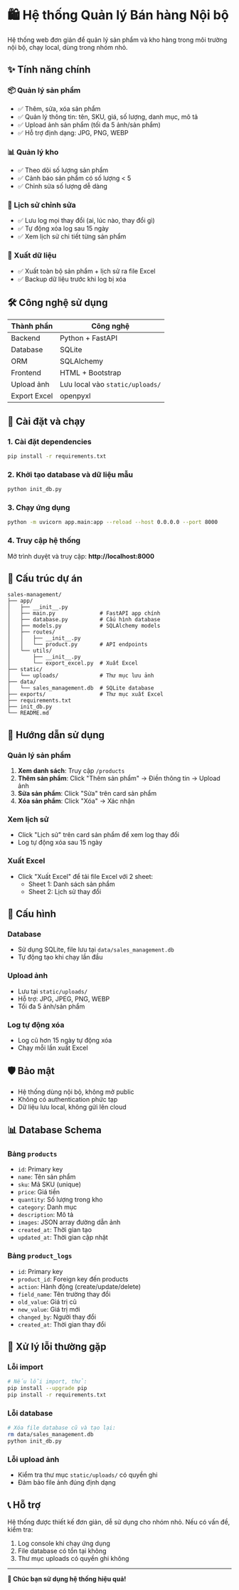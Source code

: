 # 🛍️ Hệ thống Quản lý Bán hàng Nội bộ

Hệ thống web đơn giản để quản lý sản phẩm và kho hàng trong môi trường nội bộ, chạy local, dùng trong nhóm nhỏ.

## ✨ Tính năng chính

### 📦 Quản lý sản phẩm
- ✅ Thêm, sửa, xóa sản phẩm
- ✅ Quản lý thông tin: tên, SKU, giá, số lượng, danh mục, mô tả
- ✅ Upload ảnh sản phẩm (tối đa 5 ảnh/sản phẩm)
- ✅ Hỗ trợ định dạng: JPG, PNG, WEBP

### 📊 Quản lý kho
- ✅ Theo dõi số lượng sản phẩm
- ✅ Cảnh báo sản phẩm có số lượng < 5
- ✅ Chỉnh sửa số lượng dễ dàng

### 📝 Lịch sử chỉnh sửa
- ✅ Lưu log mọi thay đổi (ai, lúc nào, thay đổi gì)
- ✅ Tự động xóa log sau 15 ngày
- ✅ Xem lịch sử chi tiết từng sản phẩm

### 📄 Xuất dữ liệu
- ✅ Xuất toàn bộ sản phẩm + lịch sử ra file Excel
- ✅ Backup dữ liệu trước khi log bị xóa

## 🛠️ Công nghệ sử dụng

| Thành phần | Công nghệ |
|------------|-----------|
| Backend | Python + FastAPI |
| Database | SQLite |
| ORM | SQLAlchemy |
| Frontend | HTML + Bootstrap |
| Upload ảnh | Lưu local vào `static/uploads/` |
| Export Excel | openpyxl |

## 🚀 Cài đặt và chạy

### 1. Cài đặt dependencies
```bash
pip install -r requirements.txt
```

### 2. Khởi tạo database và dữ liệu mẫu
```bash
python init_db.py
```

### 3. Chạy ứng dụng
```bash
python -m uvicorn app.main:app --reload --host 0.0.0.0 --port 8000
```

### 4. Truy cập hệ thống
Mở trình duyệt và truy cập: **http://localhost:8000**

## 📁 Cấu trúc dự án

```
sales-management/
├── app/
│   ├── __init__.py
│   ├── main.py              # FastAPI app chính
│   ├── database.py          # Cấu hình database
│   ├── models.py            # SQLAlchemy models
│   ├── routes/
│   │   ├── __init__.py
│   │   └── product.py       # API endpoints
│   └── utils/
│       ├── __init__.py
│       └── export_excel.py  # Xuất Excel
├── static/
│   └── uploads/             # Thư mục lưu ảnh
├── data/
│   └── sales_management.db  # SQLite database
├── exports/                 # Thư mục xuất Excel
├── requirements.txt
├── init_db.py
└── README.md
```

## 🎯 Hướng dẫn sử dụng

### Quản lý sản phẩm
1. **Xem danh sách**: Truy cập `/products`
2. **Thêm sản phẩm**: Click "Thêm sản phẩm" → Điền thông tin → Upload ảnh
3. **Sửa sản phẩm**: Click "Sửa" trên card sản phẩm
4. **Xóa sản phẩm**: Click "Xóa" → Xác nhận

### Xem lịch sử
- Click "Lịch sử" trên card sản phẩm để xem log thay đổi
- Log tự động xóa sau 15 ngày

### Xuất Excel
- Click "Xuất Excel" để tải file Excel với 2 sheet:
  - Sheet 1: Danh sách sản phẩm
  - Sheet 2: Lịch sử thay đổi

## 🔧 Cấu hình

### Database
- Sử dụng SQLite, file lưu tại `data/sales_management.db`
- Tự động tạo khi chạy lần đầu

### Upload ảnh
- Lưu tại `static/uploads/`
- Hỗ trợ: JPG, JPEG, PNG, WEBP
- Tối đa 5 ảnh/sản phẩm

### Log tự động xóa
- Log cũ hơn 15 ngày tự động xóa
- Chạy mỗi lần xuất Excel

## 🛡️ Bảo mật

- Hệ thống dùng nội bộ, không mở public
- Không có authentication phức tạp
- Dữ liệu lưu local, không gửi lên cloud

## 📊 Database Schema

### Bảng `products`
- `id`: Primary key
- `name`: Tên sản phẩm
- `sku`: Mã SKU (unique)
- `price`: Giá tiền
- `quantity`: Số lượng trong kho
- `category`: Danh mục
- `description`: Mô tả
- `images`: JSON array đường dẫn ảnh
- `created_at`: Thời gian tạo
- `updated_at`: Thời gian cập nhật

### Bảng `product_logs`
- `id`: Primary key
- `product_id`: Foreign key đến products
- `action`: Hành động (create/update/delete)
- `field_name`: Tên trường thay đổi
- `old_value`: Giá trị cũ
- `new_value`: Giá trị mới
- `changed_by`: Người thay đổi
- `created_at`: Thời gian thay đổi

## 🐛 Xử lý lỗi thường gặp

### Lỗi import
```bash
# Nếu lỗi import, thử:
pip install --upgrade pip
pip install -r requirements.txt
```

### Lỗi database
```bash
# Xóa file database cũ và tạo lại:
rm data/sales_management.db
python init_db.py
```

### Lỗi upload ảnh
- Kiểm tra thư mục `static/uploads/` có quyền ghi
- Đảm bảo file ảnh đúng định dạng

## 📞 Hỗ trợ

Hệ thống được thiết kế đơn giản, dễ sử dụng cho nhóm nhỏ. Nếu có vấn đề, kiểm tra:
1. Log console khi chạy ứng dụng
2. File database có tồn tại không
3. Thư mục uploads có quyền ghi không

---

**🎉 Chúc bạn sử dụng hệ thống hiệu quả!**